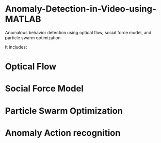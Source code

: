 # Anomaly-Detection-in-Video-using-MATLAB
Anomalous behavior detection using optical flow, social force model, and particle swarm optimization

It includes:

# Optical Flow
# Social Force Model
# Particle Swarm Optimization 
# Anomaly Action recognition

